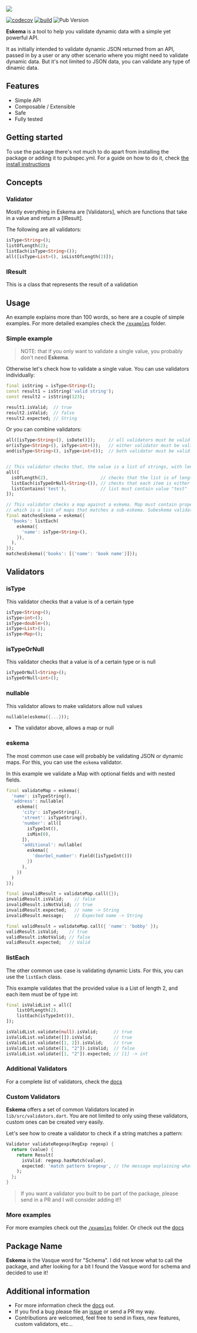 
![](https://github.com/nombrekeff/eskema/raw/main/.github/Eskema.png)


[![codecov](https://codecov.io/gh/nombrekeff/eskema/branch/main/graph/badge.svg?token=ZF22N0G09J)](https://codecov.io/gh/nombrekeff/eskema) [![build](https://github.com/nombrekeff/eskema/actions/workflows/test_main.yml/badge.svg?branch=main)](https://github.com/nombrekeff/eskema/actions/workflows/test_main.yml) ![Pub Version](https://img.shields.io/pub/v/eskema?style=flat-square)

**Eskema** is a tool to help you validate dynamic data with a simple yet powerful API. 

It as initially intended to validate dynamic JSON returned from an API, passed in by a user or any other scenario where you might need to validate dynamic data. But it's not limited to JSON data, you can validate any type of dinamic data.

## Features
* Simple API
* Composable / Extensible
* Safe
* Fully tested

## Getting started
To use the package there's not much to do apart from installing the package or adding it to pubspec.yml. For a guide on how to do it, check [the install instructions](https://pub.dev/packages/eskema/install)

## Concepts
### Validator
Mostly everything in Eskema are [Validators], which are functions that take in a value and return a [IResult].

The following are all validators:
```dart
isType<String>();
listOfLength(2);
listEach(isType<String>());
all([isType<List>(), isListOfLength(2)]);
```

### IResult
This is a class that represents the result of a validation


## Usage
An example explains more than 100 words, so here are a couple of simple examples.
For more detailed examples check the [`/examples`](https://github.com/nombrekeff/eskema/tree/experiment/remove-nullable-add-omittable/example) folder.

### Simple example
> NOTE: that if you only want to validate a single value, you probably don't need **Eskema**.

Otherwise let's check how to validate a single value. You can use validators individually:
```dart
final isString = isType<String>();
const result1 = isString('valid string');
const result2 = isString(123);

result1.isValid;  // true
result2.isValid;  // false
result2.expected; // String
```


Or you can combine validators: 
```dart
all([isType<String>(), isDate()]);     // all validators must be valid
or(isType<String>(), isType<int>());   // either validator must be valid
and(isType<String>(), isType<int>());  // both validator must be valid


// This validator checks that, the value is a list of strings, with length 2, and contains item "test"
all([
  isOfLength(2),                    // checks that the list is of length 2
  listEach(isTypeOrNull<String>()), // checks that each item is either string or null
  listContains('test'),             // list must contain value "test"
]);

// This validator checks a map against a eskema. Map must contain property 'books', 
// which is a list of maps that matches a sub-eskema. Subeskema validates that the map has a name which is a string
final matchesEskema = eskema({
  'books': listEach(
    eskema({
      'name': isType<String>(),
    }),
  ),
});
matchesEskema({'books': [{'name': 'book name'}]});
```

## Validators

### isType<T>
This validator checks that a value is of a certain type
```dart
isType<String>();
isType<int>();
isType<double>();
isType<List>();
isType<Map>();
```

### isTypeOrNull<T>
This validator checks that a value is of a certain type or is null
```dart
isTypeOrNull<String>();
isTypeOrNull<int>();
```

### nullable
This validator allows to make validators allow null values
```dart
nullable(eskema({...}));
```
* The validator above, allows a map or null

### eskema
The most common use case will probably be validating JSON or dynamic maps. For this, you can use the `eskema` validator.

In this example we validate a Map with optional fields and with nested fields.
```dart
final validateMap = eskema({
  'name': isTypeString(),
  'address': nullable(
    eskema({
      'city': isTypeString(),
      'street': isTypeString(),
      'number': all([
        isTypeInt(),
        isMin(0),
      ]),
      'additional': nullable(
        eskema({
          'doorbel_number': Field([isTypeInt()])
        })
      ),
    })
  )
});

final invalidResult = validateMap.call({});
invalidResult.isValid;    // false
invalidResult.isNotValid; // true
invalidResult.expected;   // name -> String
invalidResult.message;    // Expected name -> String

final validResult = validateMap.call({ 'name': 'bobby' });
validResult.isValid;    // true
validResult.isNotValid; // false
validResult.expected;   // Valid
```

### listEach
The other common use case is validating dynamic Lists. For this, you can use the `listEach` class.

This example validates that the provided value is a List of length 2, and each item must be of type int:
```dart
final isValidList = all([
    listOfLength(2),
    listEach(isTypeInt()),
]);

isValidList.validate(null).isValid;      // true
isValidList.validate([]).isValid;        // true
isValidList.validate([1, 2]).isValid;    // true
isValidList.validate([1, "2"]).isValid;  // false
isValidList.validate([1, "2"]).expected; // [1] -> int
```



### Additional Validators
For a complete list of validators, check the [docs](https://pub.dev/documentation/eskema/latest/)

### Custom Validators
**Eskema** offers a set of common Validators located in `lib/src/validators.dart`. You are not limited to only using these validators, custom ones can be created very easily. 

Let's see how to create a validator to check if a string matches a pattern:

```dart
Validator validateRegexp(RegExp regexp) {
  return (value) {
    return Result(
      isValid: regexp.hasMatch(value),  
      expected: 'match pattern $regexp', // the message explaining what this validator expected
    );
  };
}
```

> If you want a validator you built to be part of the package, please send in a PR and I will consider adding it!!

### More examples
For more examples check out the [`/examples`](https://github.com/nombrekeff/eskema/tree/experiment/remove-nullable-add-omittable/example) folder. Or check out the [docs](https://pub.dev/documentation/eskema/latest/)

## Package Name
**Eskema** is the Vasque word for "Schema". I did not know what to call the package, and after looking for a bit I found the Vasque word for schema and decided to use it!

## Additional information

* For more information check the [docs](https://pub.dev/documentation/eskema/latest/)
 out. 
* If you find a bug please file an [issue](https://github.com/nombrekeff/eskema/issues/new) or send a PR my way.
* Contributions are welcomed, feel free to send in fixes, new features, custom validators, etc...

